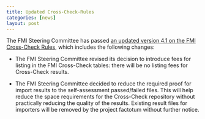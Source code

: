 ```yaml
---
title: Updated Cross-Check-Rules
categories: [news]
layout: post
---
```


The FMI Steering Committee has passed [an updated version 4.1 on the FMI Cross-Check Rules](https://github.com/modelica/fmi-cross-check/blob/master/FMI-CROSS-CHECK-RULES.md), which includes the following changes:

* The FMI Steering Committee revised its decision to introduce fees for listing in the FMI Cross-Check tables: there will be no listing fees for Cross-Check results.

* The FMI Steering Committee decided to reduce the required proof for import results to the self-assessment passed/failed files.
This will help reduce the space requirements for the Cross-Check repository without practically reducing the quality of the results.
Existing result files for importers will be removed by the project factotum without further notice.
